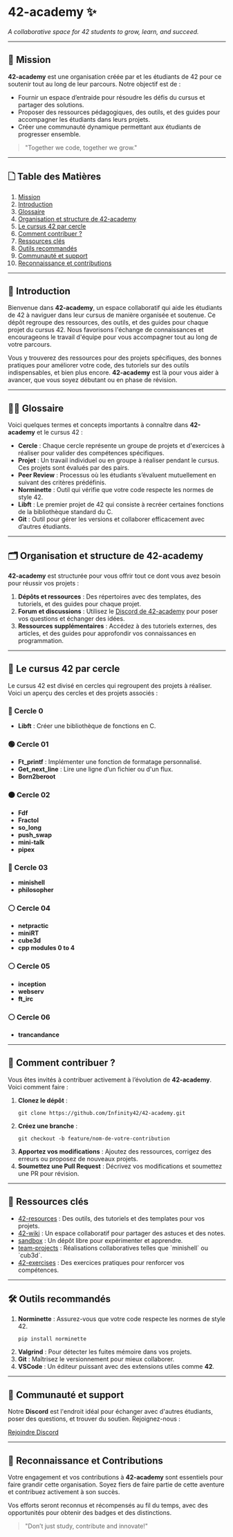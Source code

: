 <h1>42-academy ✨</h1>
<p><em>A collaborative space for 42 students to grow, learn, and succeed.</em></p>

<hr />

<!-- Mission Section -->
<h2 id="mission">🚀 Mission</h2>
<p><strong>42-academy</strong> est une organisation créée par et les étudiants de 42 pour ce soutenir tout au long de leur parcours. Notre objectif est de :</p>
<ul>
    <li>Fournir un espace d’entraide pour résoudre les défis du cursus et partager des solutions.</li>
    <li>Proposer des ressources pédagogiques, des outils, et des guides pour accompagner les étudiants dans leurs projets.</li>
    <li>Créer une communauté dynamique permettant aux étudiants de progresser ensemble.</li>
</ul>
<blockquote>"Together we code, together we grow."</blockquote>

<hr />

<!-- Table of Contents Section -->
<h2>🗋 Table des Matières</h2>
<ol>
    <li><a href="#mission">Mission</a></li>
    <li><a href="#introduction">Introduction</a></li>
    <li><a href="#glossaire">Glossaire</a></li>
    <li><a href="#organisation-et-structure-de-42-academy">Organisation et structure de 42-academy</a></li>
    <li><a href="#le-cursus-42-par-cercle">Le cursus 42 par cercle</a></li>
    <li><a href="#comment-contribuer">Comment contribuer ?</a></li>
    <li><a href="#ressources-clés">Ressources clés</a></li>
    <li><a href="#outils-recommandés">Outils recommandés</a></li>
    <li><a href="#communauté-et-support">Communauté et support</a></li>
    <li><a href="#reconnaissance-et-contributions">Reconnaissance et contributions</a></li>
</ol>

<hr />

<!-- Introduction Section -->
<h2 id="introduction">📜 Introduction</h2>
<p>Bienvenue dans <strong>42-academy</strong>, un espace collaboratif qui aide les étudiants de 42 à naviguer dans leur cursus de manière organisée et soutenue. Ce dépôt regroupe des ressources, des outils, et des guides pour chaque projet du cursus 42. Nous favorisons l'échange de connaissances et encourageons le travail d'équipe pour vous accompagner tout au long de votre parcours.</p>
<p>Vous y trouverez des ressources pour des projets spécifiques, des bonnes pratiques pour améliorer votre code, des tutoriels sur des outils indispensables, et bien plus encore. <strong>42-academy</strong> est là pour vous aider à avancer, que vous soyez débutant ou en phase de révision.</p>

<hr />

<!-- Glossaire Section -->
<h2 id="glossaire">🧑‍💻 Glossaire</h2>
<p>Voici quelques termes et concepts importants à connaître dans <strong>42-academy</strong> et le cursus 42 :</p>
<ul>
    <li><strong>Cercle</strong> : Chaque cercle représente un groupe de projets et d'exercices à réaliser pour valider des compétences spécifiques.</li>
    <li><strong>Projet</strong> : Un travail individuel ou en groupe à réaliser pendant le cursus. Ces projets sont évalués par des pairs.</li>
    <li><strong>Peer Review</strong> : Processus où les étudiants s’évaluent mutuellement en suivant des critères prédéfinis.</li>
    <li><strong>Norminette</strong> : Outil qui vérifie que votre code respecte les normes de style 42.</li>
    <li><strong>Libft</strong> : Le premier projet de 42 qui consiste à recréer certaines fonctions de la bibliothèque standard du C.</li>
    <li><strong>Git</strong> : Outil pour gérer les versions et collaborer efficacement avec d’autres étudiants.</li>
</ul>

<hr />

<!-- Organization and Structure Section -->
<h2 id="organisation-et-structure-de-42-academy">🗂 Organisation et structure de 42-academy</h2>
<p><strong>42-academy</strong> est structurée pour vous offrir tout ce dont vous avez besoin pour réussir vos projets :</p>
<ol>
    <li><strong>Dépôts et ressources</strong> : Des répertoires avec des templates, des tutoriels, et des guides pour chaque projet.</li>
    <li><strong>Forum et discussions</strong> : Utilisez le <a href="https://discord.com/invite/42-academy">Discord de 42-academy</a> pour poser vos questions et échanger des idées.</li>
    <li><strong>Ressources supplémentaires</strong> : Accédez à des tutoriels externes, des articles, et des guides pour approfondir vos connaissances en programmation.</li>
</ol>

<hr />

<!-- 42 Curriculum by Circle Section -->
<h2 id="le-cursus-42-par-cercle">🔄 Le cursus 42 par cercle</h2>
<p>Le cursus 42 est divisé en cercles qui regroupent des projets à réaliser. Voici un aperçu des cercles et des projets associés :</p>

<h3>🔵 Cercle 0</h3>
<ul>
    <li><strong>Libft</strong> : Créer une bibliothèque de fonctions en C.</li>
</ul>

<h3>🟢 Cercle 01</h3>
<ul>
    <li><strong>Ft_printf</strong> : Implémenter une fonction de formatage personnalisé.</li>
    <li><strong>Get_next_line</strong> : Lire une ligne d’un fichier ou d'un flux.</li>
    <li><strong>Born2beroot</strong></li>
</ul>

<h3>🟠 Cercle 02</h3>
<ul>
    <li><strong>Fdf</strong></li>
    <li><strong>Fractol</strong></li>
    <li><strong>so_long</strong></li>
    <li><strong>push_swap</strong></li>
    <li><strong>mini-talk</strong></li>
    <li><strong>pipex</strong></li>
</ul>

<h3>🔴 Cercle 03</h3>
<ul>
    <li><strong>minishell</strong></li>
    <li><strong>philosopher</strong></li>
</ul>

<h3>⚪ Cercle 04</h3>
<ul>
    <li><strong>netpractic</strong></li>
    <li><strong>miniRT</strong></li>
    <li><strong>cube3d</strong></li>
    <li><strong>cpp modules 0 to 4</strong></li>
</ul>

<h3>⚪ Cercle 05</h3>
<ul>
    <li><strong>inception</strong></li>
    <li><strong>webserv</strong></li>
    <li><strong>ft_irc</strong></li>
</ul>

<h3>⚪ Cercle 06</h3>
<ul>
    <li><strong>trancandance</strong></li>
</ul>

<hr />

<!-- How to Contribute Section -->
<h2 id="comment-contribuer">📜 Comment contribuer ?</h2>
<p>Vous êtes invités à contribuer activement à l’évolution de <strong>42-academy</strong>. Voici comment faire :</p>
<ol>
    <li><strong>Clonez le dépôt</strong> :
        <pre><code>git clone https://github.com/Infinity42/42-academy.git</code></pre>
    </li>
    <li><strong>Créez une branche</strong> :
        <pre><code>git checkout -b feature/nom-de-votre-contribution</code></pre>
    </li>
    <li><strong>Apportez vos modifications</strong> : Ajoutez des ressources, corrigez des erreurs ou proposez de nouveaux projets.</li>
    <li><strong>Soumettez une Pull Request</strong> : Décrivez vos modifications et soumettez une PR pour révision.</li>
</ol>

<hr />

<!-- Key Resources Section -->
<h2 id="ressources-clés">🔧 Ressources clés</h2>
<ul>
    <li><a href="https://github.com/Infinity42/42-resources">42-resources</a> : Des outils, des tutoriels et des templates pour vos projets.</li>
    <li><a href="https://github.com/Infinity42/42-wiki">42-wiki</a> : Un espace collaboratif pour partager des astuces et des notes.</li>
    <li><a href="https://github.com/Infinity42/sandbox">sandbox</a> : Un dépôt libre pour expérimenter et apprendre.</li>
    <li><a href="https://github.com/Infinity42/team-projects">team-projects</a> : Réalisations collaboratives telles que `minishell` ou `cub3d`.</li>
    <li><a href="https://github.com/Infinity42/42-exercises">42-exercises</a> : Des exercices pratiques pour renforcer vos compétences.</li>
</ul>

<hr />

<!-- Recommended Tools Section -->
<h2 id="outils-recommandés">🛠️ Outils recommandés</h2>
<ol>
    <li><strong>Norminette</strong> : Assurez-vous que votre code respecte les normes de style 42.
        <pre><code>pip install norminette</code></pre>
    </li>
    <li><strong>Valgrind</strong> : Pour détecter les fuites mémoire dans vos projets.</li>
    <li><strong>Git</strong> : Maîtrisez le versionnement pour mieux collaborer.</li>
    <li><strong>VSCode</strong> : Un éditeur puissant avec des extensions utiles comme <strong>42</strong>.</li>
</ol>

<hr />

<!-- Community and Support Section -->
<h2 id="communauté-et-support">👥 Communauté et support</h2>
<p>Notre <strong>Discord</strong> est l'endroit idéal pour échanger avec d'autres étudiants, poser des questions, et trouver du soutien. Rejoignez-nous :</p>
<a href="https://discord.com/invite/42-academy">Rejoindre Discord</a>

<hr />

<!-- Recognition and Contributions Section -->
<h2 id="reconnaissance-et-contributions">🏅 Reconnaissance et Contributions</h2>
<p>Votre engagement et vos contributions à <strong>42-academy</strong> sont essentiels pour faire grandir cette organisation. Soyez fiers de faire partie de cette aventure et contribuez activement à son succès.</p>
<p>Vos efforts seront reconnus et récompensés au fil du temps, avec des opportunités pour obtenir des badges et des distinctions.</p>
<blockquote>"Don’t just study, contribute and innovate!"</blockquote>
